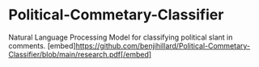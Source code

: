 # Political-Commetary-Classifier
Natural Language Processing Model for classifying political slant in comments.
[embed]https://github.com/benjihillard/Political-Commetary-Classifier/blob/main/research.pdf[/embed]
